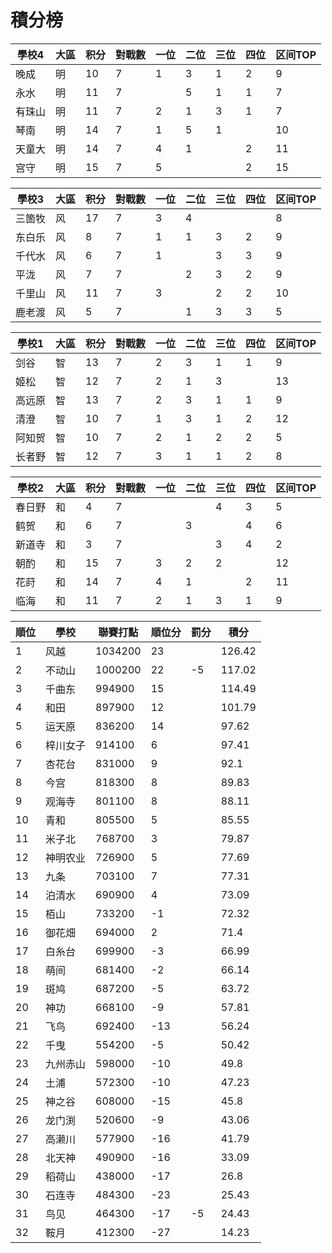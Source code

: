 # 積分榜

| 學校4  | 大區 | 积分 | 對戰數 | 一位 | 二位 | 三位 | 四位 | 区间TOP |
| ------ | ---- | ---- | ------ | ---- | ---- | ---- | ---- | ------- |
| 晚成   | 明   | 10   | 7      | 1    | 3    | 1    | 2    | 9       |
| 永水   | 明   | 11   | 7      |      | 5    | 1    | 1    | 7       |
| 有珠山 | 明   | 11   | 7      | 2    | 1    | 3    | 1    | 7       |
| 琴南   | 明   | 14   | 7      | 1    | 5    | 1    |      | 10       |
| 天童大 | 明   | 14   | 7      | 4    | 1    |      | 2    | 11       |
| 宫守   | 明   | 15    | 7      | 5    |      |      | 2    | 15       |

| 學校3  | 大區 | 积分 | 對戰數 | 一位 | 二位 | 三位 | 四位 | 区间TOP |
| ------ | ---- | ---- | ------ | ---- | ---- | ---- | ---- | ------- |
| 三箇牧 | 风   | 17   | 7      | 3    | 4    |      |      | 8       |
| 东白乐 | 风   | 8    | 7      | 1    | 1    | 3    | 2    | 9       |
| 千代水 | 风   | 6    | 7      | 1    |      | 3    | 3    | 9       |
| 平泷   | 风   | 7    | 7      |      | 2    | 3    | 2    | 9       |
| 千里山 | 风   | 11   | 7      | 3    |      | 2    | 2    | 10       |
| 鹿老渡 | 风   | 5    | 7      |      | 1    | 3    | 3    | 5       |

| 學校1  | 大區 | 积分 | 對戰數 | 一位 | 二位 | 三位 | 四位 | 区间TOP |
| ------ | ---- | ---- | ------ | ---- | ---- | ---- | ---- | ------- |
| 剑谷   | 智   | 13   | 7      | 2    | 3    | 1    | 1    | 9       |
| 姬松   | 智   | 12   | 7      | 2    | 1    | 3    |      | 13      |
| 高远原 | 智   | 13   | 7      | 2    | 3    | 1    | 1    | 9       |
| 清澄   | 智   | 10   | 7      | 1    | 3    | 1    | 2    | 12      |
| 阿知贺 | 智   | 10    | 7      | 2    | 1    | 2    | 2    | 5       |
| 长者野 | 智   | 12   | 7      | 3    | 1    |  1   | 2    | 8       |

| 學校2  | 大區 | 积分 | 對戰數 | 一位 | 二位 | 三位 | 四位 | 区间TOP |
| ------ | ---- | ---- | ------ | ---- | ---- | ---- | ---- | ------- |
| 春日野 | 和   | 4    | 7      |      |      | 4    | 3    | 5       |
| 鹤贺   | 和   | 6    | 7      |      | 3    |      | 4    | 6       |
| 新道寺 | 和   | 3    | 7      |      |      | 3    | 4    | 2       |
| 朝酌   | 和   | 15   | 7       |3    | 2    | 2    |      | 12       |
| 花莳   | 和   | 14   | 7      | 4    | 1    |      | 2    | 11      |
| 临海   | 和   | 11   | 7      | 2    | 1    | 3    | 1    | 9       |



順位|學校|聯賽打點|順位分|罰分|積分
-|-|-|-|-|-
1|风越|1034200|23||126.42
2|不动山|1000200|22|-5|117.02
3|千曲东|994900|15||114.49
4|和田|897900|12||101.79
5|运天原|836200|14||97.62
6|梓川女子|914100|6||97.41
7|杏花台|831000|9||92.1
8|今宫|818300|8||89.83
9|观海寺|801100|8||88.11
10|青和|805500|5||85.55
11|米子北|768700|3||79.87
12|神明农业|726900|5||77.69
13|九条|703100|7||77.31
14|泊清水|690900|4||73.09
15|栢山|733200|-1||72.32
16|御花畑|694000|2||71.4
17|白糸台|699900|-3||66.99
18|萌间|681400|-2||66.14
19|斑鸠|687200|-5||63.72
20|神功|668100|-9||57.81
21|飞鸟|692400|-13||56.24
22|千曳|554200|-5||50.42
23|九州赤山|598000|-10||49.8
24|土浦|572300|-10||47.23
25|神之谷|608000|-15||45.8
26|龙门渕|520600|-9||43.06
27|高濑川|577900|-16||41.79
28|北天神|490900|-16||33.09
29|稻荷山|438000|-17||26.8
30|石连寺|484300|-23||25.43
31|鸟见|464300|-17|-5|24.43
32|鞍月|412300|-27||14.23
